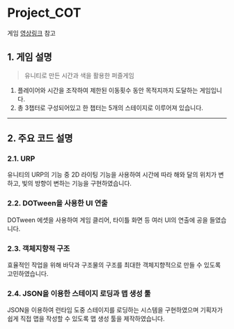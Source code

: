 # Project_COT

게임 [영상링크](https://www.youtube.com/watch?v=5wr3-BPPucw) 참고

## 1. 게임 설명
> 유니티로 만든 시간과 색을 활용한 퍼즐게임

1. 플레이어와 시간을 조작하여 제한된 이동횟수 동안 목적지까지 도달하는 게임입니다. 
2. 총 3챕터로 구성되어있고 한 챕터는 5개의 스테이지로 이루어져 있습니다.

***

## 2. 주요 코드 설명
### 2.1. URP
유니티의 URP의 기능 중 2D 라이팅 기능을 사용하여 시간에 따라 해와 달의 위치가 변하고, 빛의 방향이 변하는 기능을 구현하였습니다.

### 2.2. DOTween을 사용한 UI 연출
DOTween 에셋을 사용하여 게임 클리어, 타이틀 화면 등 여러 UI의 연출에 공을 들였습니다.

### 2.3. 객체지향적 구조
효율적인 작업을 위해 바닥과 구조물의 구조를 최대한 객체지향적으로 만들 수 있도록 고민하였습니다.

### 2.4. JSON을 이용한 스테이지 로딩과 맵 생성 툴
JSON을 이용하여 런타임 도중 스테이지를 로딩하는 시스템을 구현하였으며 기획자가 쉽게 직접 맵을 작성할 수 있도록 맵 생성 툴을 제작하였습니다.
